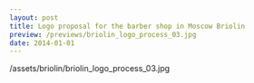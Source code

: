 ```yaml
---
layout: post
title: Logo proposal for the barber shop in Moscow Briolin
preview: /previews/briolin_logo_process_03.jpg
date: 2014-01-01
---
```

/assets/briolin/briolin_logo_process_03.jpg
